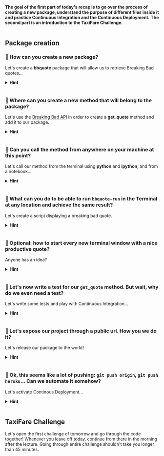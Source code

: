 **The goal of the first part of today's recap is to go over the process of creating a new package, understand the purpose of different files inside it and practice Continuous Integration and the Continuous Deployment.**
**The second part is an introduction to the TaxiFare Challenge.**
<br><br>


## Package creation

### 🤔 How can you create a new package?

Let's create a **bbquote** package that will allow us to retrieve Breaking Bad quotes...

<details>
  <summary markdown='span'><strong>Hint</strong></summary>

<br>

**`packgenlite package-name`**

In order to create a new package you can run:

`packgenlite bbquote`

`cd bbquote`

`tree`

You should see the entire project structure created by the `packgenlite` tool.
</details>

<br>

### 🤔 Where can you create a new method that will belong to the package?

Let's use the [Breaking Bad API](https://breaking-bad-quotes.herokuapp.com/v1/quotes) in order to create a **get_quote** method and add it to our package.

<details>
  <summary markdown='span'><strong>Hint</strong></summary>

<br>

**You can create a new `*.py` file within the `bbquote` directory containing an `__init__.py` file.**

```bash
touch bbquote/lib.py
```

```python
# bbquote/lib.py
import requests


def get_quote():
    url = 'https://breaking-bad-quotes.herokuapp.com/v1/quotes'
    response = requests.get(url).json()[0]

    return f"'{response['quote']}' \n> {response['author']}"


if __name__ == "__main__":
    print(get_quote())
```
</details>

<br>

### 🤔 Can you call the method from anywhere on your machine at this point?

Let's call our method from the terminal using **python** and **ipython**, and from a notebook...

<details>
  <summary markdown='span'><strong>Hint</strong></summary>

<br>

**No.**

You can't as long as the package is not **installed** on your system.
In order to be able to do that you have to run:
`pip install -e .`
which will make the package executable from any location and will also listen to **any updates of the package files** (similar to `%autoreload`)

**👉 You can now call the method by importing it from `bbquote.lib` anywhere on your machine or you can execute the `lib.py` file directly by running: `python -m bbquote.lib`.**
</details>

<br>

### 🤔 What can you do to be able to run `bbquote-run` in the Terminal at any location and achieve the same result?

Let's create a script displaying a breaking bad quote.

<details>
  <summary markdown='span'><strong>Hint</strong></summary>

<br>

**You can create a script which will import and call the method.**

A script is an executable file that you can run from the Terminal. They are useful with automation of the engineering tasks.
In order to convert a python file into a script you have to add two additional headers to the file and then the code which should be executed upon running the script.

```python
#!/usr/bin/env python
# -*- coding: utf-8 -*-
```

Do not forget to add the script to your `setup.py` file!
</details>
<br>

### 🤔 Optional: how to start every new terminal window with a nice productive quote?

Anyone has an idea?

<details>
  <summary markdown='span'><strong>Hint</strong></summary>

<br>

Edit your `~/.zshrc` and add the name of your `bbquote-run` script at the very bottom...

Now open a new terminal window and see what happens!
</details>
<br>

### 🤔 Let's now write a test for our `get_quote` method. But wait, why do we even need a test?

Let's write some tests and play with Continuous Integration...

<details>
  <summary markdown='span'><strong>Hint</strong></summary>

<br>

There are multiple reasons for introducing testing in our projects and all of the below reasons are valid. The right question is: why _wouldn't_ you introduce testing? 🤔

- We want to make sure our package and its methods are working correctly in different circumstances
- In case our teammate is updating the code, we are making sure the updates will not crash the package functionality
- Tests are part of Continuous Integration - it helps to maintain the quality of our code before committing the merge on a remote repository.
</details>
<br>

### 🤔 Let's expose our project through a public url. How you we do it?

Let's release our package to the world!

<details>
  <summary markdown='span'><strong>Hint</strong></summary>

<br>

**We can create a new app on Heroku and push our code with additional configuration.**

In order to be able to display our project on an accessible url we have to use a cloud platform enabling us to build, run and operate applications. Heroku is one of such providers. In order to deploy our application and display the functionality of the `get_quote` method we can:

<details>
  <summary markdown='span'><strong>1. Create an `app.py` file with simple frontend calling the method</strong></summary>

<br>

app.py:
``` python
import streamlit as st

from bbquote.quote import get_quote

author, quote = get_quote()  # assuming the function returns an author and a quote

f"{quote}, {author}"
```
</details>


<details>
  <summary markdown='span'><strong>2. Add `streamlit` to the `requirements.txt`</strong></summary>

<br>

requirements.txt:
```
streamlit
```
</details>


<details>
  <summary markdown='span'><strong>3. Add a `setup.sh` and `Procfile` for Heroku configuration</strong></summary>

<br>

setup.sh:
```
mkdir -p ~/.streamlit/

echo "\
[general]\n\
email = \"your-email@domain.com\"\n\
" > ~/.streamlit/credentials.toml

echo "\
[server]\n\
headless = true\n\
enableCORS=false\n\
port = $PORT\n\
" > ~/.streamlit/config.toml
```

Procfile:
```
web: sh setup.sh && streamlit run app.py
```
</details>


<details>
  <summary markdown='span'><strong>4. Create a new app on heroku</strong></summary>

<br>

`heroku create <unique-app-name>`

</details>


<details>
  <summary markdown='span'><strong>5. Push our code to Heroku</strong></summary>

<br>

`git push heroku master`
</details>


<details>
  <summary markdown='span'><strong>6. Set the dynos to run our web application</strong></summary>

<br>

`heroku ps:scale web=1`
</details>


<br>

In case the application has an error, don't forget to check the logs: `heroku logs --tail`.

</details>
<br>

### 🤔 Ok, this seems like a lot of pushing: `git push origin`, `git push heroku`... Can we automate it somehow?

Let's activate Continous Deployment...

<details>
  <summary markdown='span'><strong>Hint</strong></summary>

<br>

Yes, this process is called Continuous Deployment. With additional configuration in the `pythonpackage.yml` we can ask GitHub to deploy the latest code to Heroku for us if all the tests will pass.


**1. Do not forget to fill `HEROKU_API_KEY` and `HEROKU_EMAIL` in the GitHub secrets of the repository**

</details>
<br>

## TaxiFare Challenge

Let's open the first challenge of tomorrow and go through the code together! Whenever you leave off today, continue from there in the morning after the lecture. Going through entire challenge shouldn't take you longer than 45 minutes.
